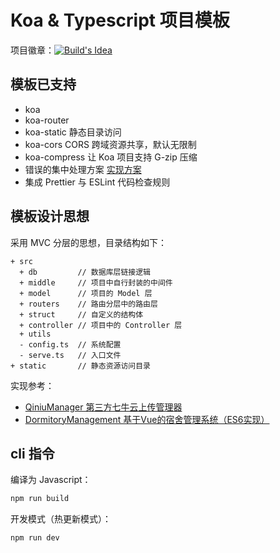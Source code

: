 # Koa & Typescript 项目模板

项目徽章：[![Build's Idea](http://brand.phodal.com/shields/idea-small.svg)](http://ideas.phodal.com/)

## 模板已支持

- koa
- koa-router
- koa-static 静态目录访问
- koa-cors CORS 跨域资源共享，默认无限制
- koa-compress 让 Koa 项目支持 G-zip 压缩
- 错误的集中处理方案 [实现方案](https://blog.esunr.xyz/2019/11/koa%E7%9A%84%E9%94%99%E8%AF%AF%E5%A4%84%E7%90%86%E6%96%B9%E6%A1%88/)
- 集成 Prettier 与 ESLint 代码检查规则

## 模板设计思想

采用 MVC 分层的思想，目录结构如下：

```
+ src
  + db         // 数据库层链接逻辑
  + middle     // 项目中自行封装的中间件
  + model      // 项目的 Model 层
  + routers    // 路由分层中的路由层
  + struct     // 自定义的结构体
  + controller // 项目中的 Controller 层
  + utils 
  - config.ts  // 系统配置
  - serve.ts   // 入口文件
+ static       // 静态资源访问目录
```

实现参考：

- [QiniuManager 第三方七牛云上传管理器](https://github.com/EsunR/QiniuManager)
- [DormitoryManagement 基于Vue的宿舍管理系统（ES6实现）](https://github.com/EsunR/DormitoryManagement)

## cli 指令

编译为 Javascript：

```js
npm run build
```

开发模式（热更新模式）：

```js
npm run dev
```

